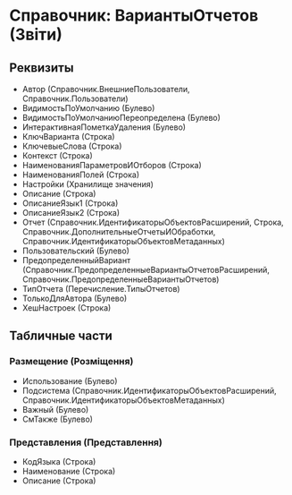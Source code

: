 ﻿# Справочник: ВариантыОтчетов (Звіти)

## Реквизиты

- Автор (Справочник.ВнешниеПользователи, Справочник.Пользователи)
- ВидимостьПоУмолчанию (Булево)
- ВидимостьПоУмолчаниюПереопределена (Булево)
- ИнтерактивнаяПометкаУдаления (Булево)
- КлючВарианта (Строка)
- КлючевыеСлова (Строка)
- Контекст (Строка)
- НаименованияПараметровИОтборов (Строка)
- НаименованияПолей (Строка)
- Настройки (Хранилище значения)
- Описание (Строка)
- ОписаниеЯзык1 (Строка)
- ОписаниеЯзык2 (Строка)
- Отчет (Справочник.ИдентификаторыОбъектовРасширений, Строка, Справочник.ДополнительныеОтчетыИОбработки, Справочник.ИдентификаторыОбъектовМетаданных)
- Пользовательский (Булево)
- ПредопределенныйВариант (Справочник.ПредопределенныеВариантыОтчетовРасширений, Справочник.ПредопределенныеВариантыОтчетов)
- ТипОтчета (Перечисление.ТипыОтчетов)
- ТолькоДляАвтора (Булево)
- ХешНастроек (Строка)

## Табличные части

### Размещение (Розміщення)

- Использование (Булево)
- Подсистема (Справочник.ИдентификаторыОбъектовРасширений, Справочник.ИдентификаторыОбъектовМетаданных)
- Важный (Булево)
- СмТакже (Булево)

### Представления (Представлення)

- КодЯзыка (Строка)
- Наименование (Строка)
- Описание (Строка)

